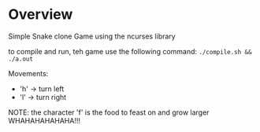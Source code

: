 # Overview

Simple Snake clone Game using the ncurses library

to compile and run, teh game use the following command:
``` ./compile.sh && ./a.out ```

Movements: 
* 'h' -> turn left
* 'l' -> turn right

NOTE: the character 'f' is the food to feast on and grow larger WHAHAHAHAHAHA!!!

